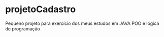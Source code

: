 # projetoCadastro
Pequeno projeto para exercício dos meus estudos em JAVA POO e lógica de programação
